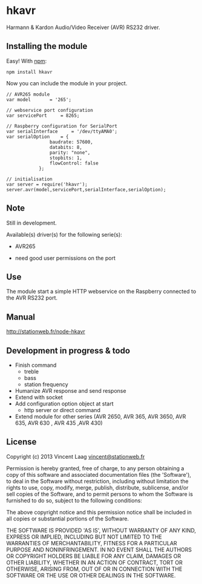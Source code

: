 # hkavr

Harmann & Kardon Audio/Video Receiver (AVR) RS232 driver.

## Installing the module

Easy! With [npm](http://npmjs.org/):

	npm install hkavr

Now you can include the module in your project.

	// AVR265 module
	var model 		= '265';

	// webservice port configuration
	var servicePort 	= 8265;

	// Raspberry configuration for SerialPort
	var serialInterface 	= '/dev/ttyAMA0';
	var serialOption 	= {
				    baudrate: 57600,
				    databits: 8,
				    parity: "none",
				    stopbits: 1,
				    flowControl: false
				};

	// initialisation
	var server = require('hkavr');
	server.avr(model,servicePort,serialInterface,serialOption);

## Note

Still in development.

Available(s) driver(s) for the following serie(s):

* AVR265 

* need good user permissions on the port

## Use

The module start a simple HTTP webservice on the Raspberry connected to the AVR RS232 port.

## Manual

http://stationweb.fr/node-hkavr

## Development in progress & todo

* Finish command 
  - treble
  - bass
  - station frequency
* Humanize AVR response and send response 
* Extend with socket
* Add configuration option object at start 
  - http server or direct command
* Extend module for other series (AVR 2650, AVR 365, AVR 3650, AVR 635, AVR 630 , AVR 435 ,AVR 430)

## License

Copyright (c) 2013 Vincent Laag <vincent@stationweb.fr>

Permission is hereby granted, free of charge, to any person obtaining
a copy of this software and associated documentation files (the
'Software'), to deal in the Software without restriction, including
without limitation the rights to use, copy, modify, merge, publish,
distribute, sublicense, and/or sell copies of the Software, and to
permit persons to whom the Software is furnished to do so, subject to
the following conditions:

The above copyright notice and this permission notice shall be
included in all copies or substantial portions of the Software.

THE SOFTWARE IS PROVIDED 'AS IS', WITHOUT WARRANTY OF ANY KIND,
EXPRESS OR IMPLIED, INCLUDING BUT NOT LIMITED TO THE WARRANTIES OF
MERCHANTABILITY, FITNESS FOR A PARTICULAR PURPOSE AND NONINFRINGEMENT.
IN NO EVENT SHALL THE AUTHORS OR COPYRIGHT HOLDERS BE LIABLE FOR ANY
CLAIM, DAMAGES OR OTHER LIABILITY, WHETHER IN AN ACTION OF CONTRACT,
TORT OR OTHERWISE, ARISING FROM, OUT OF OR IN CONNECTION WITH THE
SOFTWARE OR THE USE OR OTHER DEALINGS IN THE SOFTWARE.
